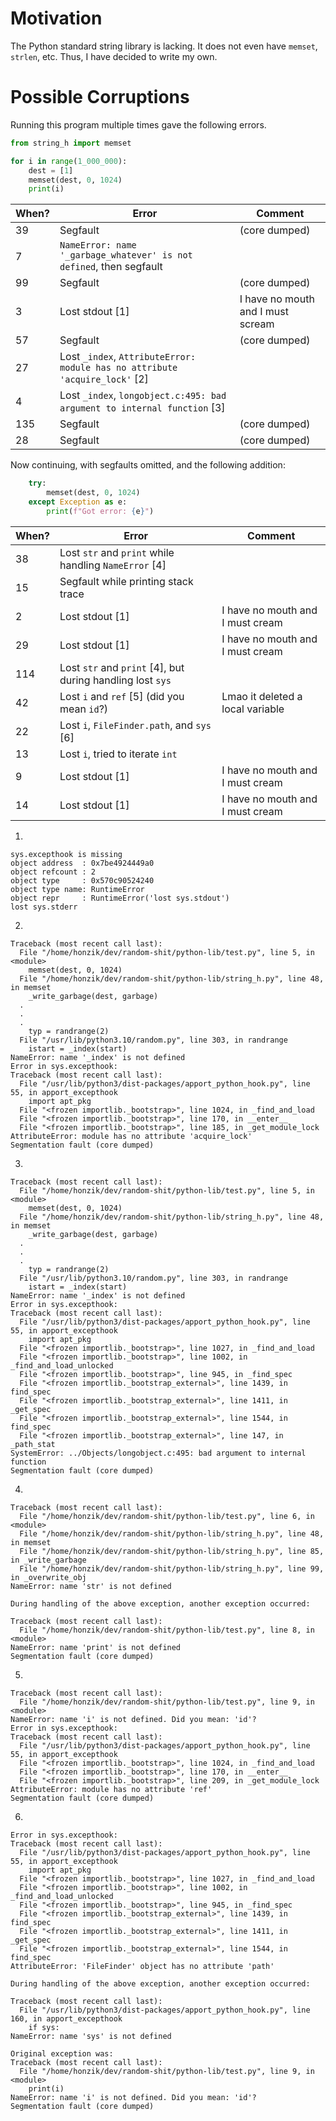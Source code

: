 # Motivation

The Python standard string library is lacking.
It does not even have `memset`, `strlen`, etc. Thus, I have decided to write my
own.

# Possible Corruptions

Running this program multiple times gave the following errors.

```py
from string_h import memset

for i in range(1_000_000):
    dest = [1]
    memset(dest, 0, 1024)
    print(i)
```

| When? | Error | Comment |
| ----- | ----- | ------- |
| 39 | Segfault | (core dumped) |
| 7 | `NameError: name '_garbage_whatever' is not defined`, then segfault |
| 99 | Segfault | (core dumped) |
| 3 | Lost stdout \[1\] | I have no mouth and I must scream |
| 57 | Segfault | (core dumped) |
| 27 | Lost `_index`, `AttributeError: module has no attribute 'acquire_lock'` \[2\] | 
| 4 | Lost `_index`, `longobject.c:495: bad argument to internal function` \[3\] | 
| 135 | Segfault | (core dumped) |
| 28 | Segfault | (core dumped) |

Now continuing, with segfaults omitted, and the following addition:

```py
    try:
        memset(dest, 0, 1024)
    except Exception as e:
        print(f"Got error: {e}")
```

| When? | Error | Comment |
| ----- | ----- | ------- |
| 38 | Lost `str` and `print` while handling `NameError` \[4\] |
| 15 | Segfault while printing stack trace |
| 2  | Lost stdout \[1\] | I have no mouth and I must cream |
| 29 | Lost stdout \[1\] | I have no mouth and I must cream |
| 114 | Lost `str` and `print` \[4\], but during handling lost `sys` |
| 42 | Lost `i` and `ref` \[5\] (did you mean `id`?) | Lmao it deleted a local variable |
| 22 | Lost `i`, `FileFinder.path`, and `sys` \[6\] |
| 13 | Lost `i`, tried to iterate `int`
| 9 | Lost stdout \[1\] | I have no mouth and I must cream |
| 14 | Lost stdout \[1\] | I have no mouth and I must cream |


1.
```
sys.excepthook is missing
object address  : 0x7be4924449a0
object refcount : 2
object type     : 0x570c90524240
object type name: RuntimeError
object repr     : RuntimeError('lost sys.stdout')
lost sys.stderr
```

2.
```
Traceback (most recent call last):
  File "/home/honzik/dev/random-shit/python-lib/test.py", line 5, in <module>
    memset(dest, 0, 1024)
  File "/home/honzik/dev/random-shit/python-lib/string_h.py", line 48, in memset
    _write_garbage(dest, garbage)
  .
  .
  .
    typ = randrange(2)
  File "/usr/lib/python3.10/random.py", line 303, in randrange
    istart = _index(start)
NameError: name '_index' is not defined
Error in sys.excepthook:
Traceback (most recent call last):
  File "/usr/lib/python3/dist-packages/apport_python_hook.py", line 55, in apport_excepthook
    import apt_pkg
  File "<frozen importlib._bootstrap>", line 1024, in _find_and_load
  File "<frozen importlib._bootstrap>", line 170, in __enter__
  File "<frozen importlib._bootstrap>", line 185, in _get_module_lock
AttributeError: module has no attribute 'acquire_lock'
Segmentation fault (core dumped)
```

3.
```
Traceback (most recent call last):
  File "/home/honzik/dev/random-shit/python-lib/test.py", line 5, in <module>
    memset(dest, 0, 1024)
  File "/home/honzik/dev/random-shit/python-lib/string_h.py", line 48, in memset
    _write_garbage(dest, garbage)
  .
  .
  .
    typ = randrange(2)
  File "/usr/lib/python3.10/random.py", line 303, in randrange
    istart = _index(start)
NameError: name '_index' is not defined
Error in sys.excepthook:
Traceback (most recent call last):
  File "/usr/lib/python3/dist-packages/apport_python_hook.py", line 55, in apport_excepthook
    import apt_pkg
  File "<frozen importlib._bootstrap>", line 1027, in _find_and_load
  File "<frozen importlib._bootstrap>", line 1002, in _find_and_load_unlocked
  File "<frozen importlib._bootstrap>", line 945, in _find_spec
  File "<frozen importlib._bootstrap_external>", line 1439, in find_spec
  File "<frozen importlib._bootstrap_external>", line 1411, in _get_spec
  File "<frozen importlib._bootstrap_external>", line 1544, in find_spec
  File "<frozen importlib._bootstrap_external>", line 147, in _path_stat
SystemError: ../Objects/longobject.c:495: bad argument to internal function
Segmentation fault (core dumped)
```

4.
```
Traceback (most recent call last):
  File "/home/honzik/dev/random-shit/python-lib/test.py", line 6, in <module>
  File "/home/honzik/dev/random-shit/python-lib/string_h.py", line 48, in memset
  File "/home/honzik/dev/random-shit/python-lib/string_h.py", line 85, in _write_garbage
  File "/home/honzik/dev/random-shit/python-lib/string_h.py", line 99, in _overwrite_obj
NameError: name 'str' is not defined

During handling of the above exception, another exception occurred:

Traceback (most recent call last):
  File "/home/honzik/dev/random-shit/python-lib/test.py", line 8, in <module>
NameError: name 'print' is not defined
Segmentation fault (core dumped)
```
5.
```
Traceback (most recent call last):
  File "/home/honzik/dev/random-shit/python-lib/test.py", line 9, in <module>
NameError: name 'i' is not defined. Did you mean: 'id'?
Error in sys.excepthook:
Traceback (most recent call last):
  File "/usr/lib/python3/dist-packages/apport_python_hook.py", line 55, in apport_excepthook
  File "<frozen importlib._bootstrap>", line 1024, in _find_and_load
  File "<frozen importlib._bootstrap>", line 170, in __enter__
  File "<frozen importlib._bootstrap>", line 209, in _get_module_lock
AttributeError: module has no attribute 'ref'
Segmentation fault (core dumped)
```

6.
```
Error in sys.excepthook:
Traceback (most recent call last):
  File "/usr/lib/python3/dist-packages/apport_python_hook.py", line 55, in apport_excepthook
    import apt_pkg
  File "<frozen importlib._bootstrap>", line 1027, in _find_and_load
  File "<frozen importlib._bootstrap>", line 1002, in _find_and_load_unlocked
  File "<frozen importlib._bootstrap>", line 945, in _find_spec
  File "<frozen importlib._bootstrap_external>", line 1439, in find_spec
  File "<frozen importlib._bootstrap_external>", line 1411, in _get_spec
  File "<frozen importlib._bootstrap_external>", line 1544, in find_spec
AttributeError: 'FileFinder' object has no attribute 'path'

During handling of the above exception, another exception occurred:

Traceback (most recent call last):
  File "/usr/lib/python3/dist-packages/apport_python_hook.py", line 160, in apport_excepthook
    if sys:
NameError: name 'sys' is not defined

Original exception was:
Traceback (most recent call last):
  File "/home/honzik/dev/random-shit/python-lib/test.py", line 9, in <module>
    print(i)
NameError: name 'i' is not defined. Did you mean: 'id'?
Segmentation fault (core dumped)
```

